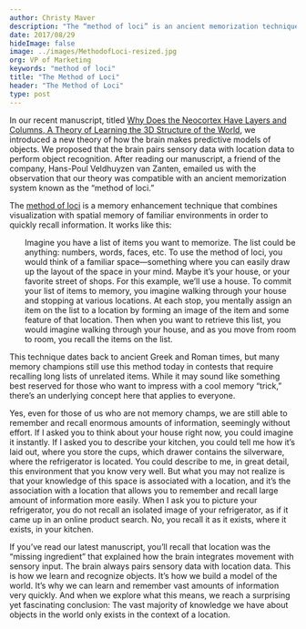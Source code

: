 ```yaml
---
author: Christy Maver
description: "The “method of loci” is an ancient memorization technique that assigns each item to a familiar location. In this blog, Christy Maver explains its connection to our theory on sensorimotor inference proposed in our paper, A Theory of How Columns in the Neocortex Enable Learning the Structure of the World."
date: 2017/08/29
hideImage: false
image: ../images/MethodofLoci-resized.jpg
org: VP of Marketing
keywords: "method of loci"
title: "The Method of Loci"
header: "The Method of Loci"
type: post
---
```


In our recent manuscript, titled [Why Does the Neocortex Have Layers and Columns,
A Theory of Learning the 3D Structure of the World](https://doi.org/10.1101/162263),
we introduced a new theory of how the brain makes predictive models of objects.
We proposed that the brain pairs sensory data with location data to perform object recognition.
After reading our manuscript, a friend of the company, Hans-Poul Veldhuyzen van Zanten,
emailed us with the observation that our theory was compatible with an ancient memorization
system known as the “method of loci.”

The [method of loci](https://en.wikipedia.org/wiki/Method_of_loci) is a memory enhancement
technique that combines visualization with spatial memory of familiar environments in order
to quickly recall information.  It works like this:

<p style="margin-left:20pt">
Imagine you have a list of items you want to memorize. The list could be anything: numbers, words, faces, etc. To use the method of loci,
you would think of a familiar space—something where you can easily
draw up the layout of the space in your mind. Maybe it’s your house,
or your favorite street of shops. For this example, we’ll use a house.
To commit your list of items to memory, you imagine walking through
your house and stopping at various locations. At each stop, you
mentally assign an item on the list to a location by forming an image
of the item and some feature of that location. Then when you want to
retrieve this list, you would imagine walking through your house, and
as you move from room to room, you recall the items on the list.
</p>

This technique dates back to ancient Greek and Roman times, but many memory champions
still use this method today in contests that require recalling long lists of unrelated items.
While it may sound like something best reserved for those who want to impress with a cool
memory “trick,” there’s an underlying concept here that applies to everyone.

Yes, even for those of us who are not memory champs, we are still able to remember and recall
enormous amounts of information, seemingly without effort.  If I asked you to think about your
house right now, you could imagine it instantly.  If I asked you to describe your kitchen, you
could tell me how it’s laid out, where you store the cups, which drawer contains the
silverware, where the refrigerator is located. You could describe to me, in great detail,
this environment that you know very well.  But what you may not realize is that your
knowledge of this space is associated with a location, and it’s the association with a
location that allows you to remember and recall large amount of information more easily.
When I ask you to picture your refrigerator, you do not recall an isolated image of your
refrigerator, as if it came up in an online product search. No, you recall it as it exists,
where it exists, in your kitchen.

If you’ve read our latest manuscript, you’ll recall that location was the “missing ingredient”
that explained how the brain integrates movement with sensory input.  The brain always pairs
sensory data with location data. This is how we learn and recognize objects.  It’s how we
build a model of the world.  It’s why we can learn and remember vast amounts of information
very quickly.  And when we explore what this means, we reach a surprising yet fascinating
conclusion: The vast majority of knowledge we have about objects in the world only exists in
the context of a location.
